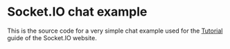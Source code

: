 # Socket.IO chat example

This is the source code for a very simple chat example used for the [Tutorial](https://socket.io/docs/v4/tutorial/introduction) guide of the Socket.IO website.

